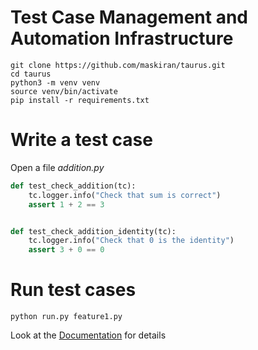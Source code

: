 # Test Case Management and Automation Infrastructure

```
git clone https://github.com/maskiran/taurus.git
cd taurus
python3 -m venv venv
source venv/bin/activate
pip install -r requirements.txt
```

# Write a test case
Open a file *addition.py*

```python
def test_check_addition(tc):
    tc.logger.info("Check that sum is correct")
    assert 1 + 2 == 3


def test_check_addition_identity(tc):
    tc.logger.info("Check that 0 is the identity")
    assert 3 + 0 == 0
```

# Run test cases
```
python run.py feature1.py
```

Look at the [Documentation](docs/index.md) for details
